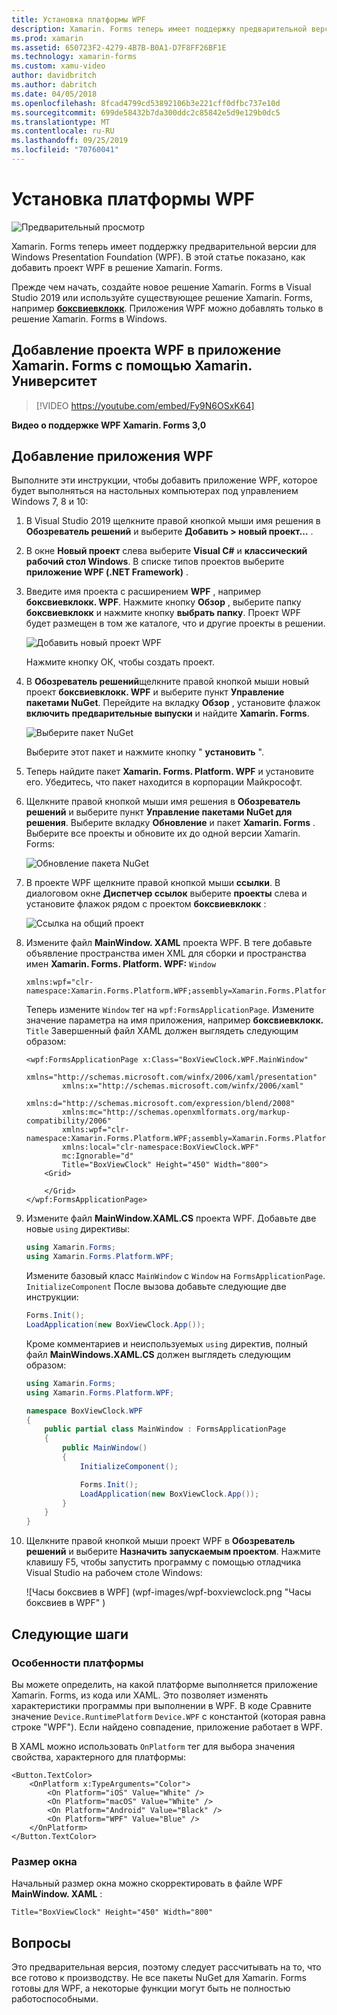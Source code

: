 ```yaml
---
title: Установка платформы WPF
description: Xamarin. Forms теперь имеет поддержку предварительной версии для платформы WPF
ms.prod: xamarin
ms.assetid: 650723F2-4279-4B7B-B0A1-D7F8FF26BF1E
ms.technology: xamarin-forms
ms.custom: xamu-video
author: davidbritch
ms.author: dabritch
ms.date: 04/05/2018
ms.openlocfilehash: 8fcad4799cd53892106b3e221cff0dfbc737e10d
ms.sourcegitcommit: 699de58432b7da300ddc2c85842e5d9e129b0dc5
ms.translationtype: MT
ms.contentlocale: ru-RU
ms.lasthandoff: 09/25/2019
ms.locfileid: "70760041"
---
```

# <a name="wpf-platform-setup"></a>Установка платформы WPF

![Предварительный просмотр](~/media/shared/preview.png)

Xamarin. Forms теперь имеет поддержку предварительной версии для Windows Presentation Foundation (WPF). В этой статье показано, как добавить проект WPF в решение Xamarin. Forms.

Прежде чем начать, создайте новое решение Xamarin. Forms в Visual Studio 2019 или используйте существующее решение Xamarin. Forms, например [**боксвиевклокк**](https://docs.microsoft.com/samples/xamarin/xamarin-forms-samples/boxview-boxviewclock). Приложения WPF можно добавлять только в решение Xamarin. Forms в Windows.

## <a name="add-a-wpf-project-to-a-xamarinforms-app-with-xamarinuniversity"></a>Добавление проекта WPF в приложение Xamarin. Forms с помощью Xamarin. Университет

> [!VIDEO https://youtube.com/embed/Fy9N6OSxK64]

**Видео о поддержке WPF Xamarin. Forms 3,0**

## <a name="adding-a-wpf-app"></a>Добавление приложения WPF

Выполните эти инструкции, чтобы добавить приложение WPF, которое будет выполняться на настольных компьютерах под управлением Windows 7, 8 и 10:

1. В Visual Studio 2019 щелкните правой кнопкой мыши имя решения в **Обозреватель решений** и выберите **Добавить > новый проект...** .

2. В окне **Новый проект** слева выберите **Visual C#**  и **классический рабочий стол Windows**. В списке типов проектов выберите **приложение WPF (.NET Framework)** . 

3. Введите имя проекта с расширением **WPF** , например **боксвиевклокк. WPF**. Нажмите кнопку **Обзор** , выберите папку **боксвиевклокк** и нажмите кнопку **выбрать папку**. Проект WPF будет размещен в том же каталоге, что и другие проекты в решении.

    ![Добавить новый проект WPF](wpf-images/add-new-project.png "Добавить новый проект WPF")

    Нажмите кнопку ОК, чтобы создать проект.

4. В **Обозреватель решений**щелкните правой кнопкой мыши новый проект **боксвиевклокк. WPF** и выберите пункт **Управление пакетами NuGet**. Перейдите на вкладку **Обзор** , установите флажок **включить предварительные выпуски** и найдите **Xamarin. Forms**.

    ![Выберите пакет NuGet](wpf-images/select-nuget-package.png "Выберите пакет NuGet")

    Выберите этот пакет и нажмите кнопку " **установить** ".

5. Теперь найдите пакет **Xamarin. Forms. Platform. WPF** и установите его. Убедитесь, что пакет находится в корпорации Майкрософт.

6. Щелкните правой кнопкой мыши имя решения в **Обозреватель решений** и выберите пункт **Управление пакетами NuGet для решения**. Выберите вкладку **Обновление** и пакет **Xamarin. Forms** . Выберите все проекты и обновите их до одной версии Xamarin. Forms:

    ![Обновление пакета NuGet](wpf-images/update-nuget-package.png "Обновление пакета NuGet") 

7. В проекте WPF щелкните правой кнопкой мыши **ссылки**. В диалоговом окне **Диспетчер ссылок** выберите **проекты** слева и установите флажок рядом с проектом **боксвиевклокк** :

    ![Ссылка на общий проект](wpf-images/reference-shared-project.png "Ссылка на общий проект")

8. Измените файл **MainWindow. XAML** проекта WPF. В теге добавьте объявление пространства имен XML для сборки и пространства имен **Xamarin. Forms. Platform. WPF:** `Window`

    ```xaml
    xmlns:wpf="clr-namespace:Xamarin.Forms.Platform.WPF;assembly=Xamarin.Forms.Platform.WPF"
    ```

    Теперь измените `Window` тег на `wpf:FormsApplicationPage`. Измените значение параметра на имя приложения, например **боксвиевклокк.** `Title` Завершенный файл XAML должен выглядеть следующим образом:

    ```xaml
    <wpf:FormsApplicationPage x:Class="BoxViewClock.WPF.MainWindow"
            xmlns="http://schemas.microsoft.com/winfx/2006/xaml/presentation"
            xmlns:x="http://schemas.microsoft.com/winfx/2006/xaml"
            xmlns:d="http://schemas.microsoft.com/expression/blend/2008"
            xmlns:mc="http://schemas.openxmlformats.org/markup-compatibility/2006"
            xmlns:wpf="clr-namespace:Xamarin.Forms.Platform.WPF;assembly=Xamarin.Forms.Platform.WPF"
            xmlns:local="clr-namespace:BoxViewClock.WPF"
            mc:Ignorable="d"
            Title="BoxViewClock" Height="450" Width="800">
        <Grid>
        
        </Grid>
    </wpf:FormsApplicationPage>
    ```

9. Измените файл **MainWindow.XAML.CS** проекта WPF. Добавьте две новые `using` директивы:

    ```csharp
    using Xamarin.Forms;
    using Xamarin.Forms.Platform.WPF;
    ```

    Измените базовый класс `MainWindow` с `Window` на `FormsApplicationPage`. `InitializeComponent` После вызова добавьте следующие две инструкции:

    ```csharp
    Forms.Init();
    LoadApplication(new BoxViewClock.App());
    ```
    
    Кроме комментариев и неиспользуемых `using` директив, полный файл **MainWindows.XAML.CS** должен выглядеть следующим образом:

    ```csharp
    using Xamarin.Forms;
    using Xamarin.Forms.Platform.WPF;

    namespace BoxViewClock.WPF
    {
        public partial class MainWindow : FormsApplicationPage
        {
            public MainWindow()
            {
                InitializeComponent();

                Forms.Init();
                LoadApplication(new BoxViewClock.App());
            }
        }
    }
    ```

10. Щелкните правой кнопкой мыши проект WPF в **Обозреватель решений** и выберите **Назначить запускаемым проектом**. Нажмите клавишу F5, чтобы запустить программу с помощью отладчика Visual Studio на рабочем столе Windows:

    ![Часы боксвиев в WPF] (wpf-images/wpf-boxviewclock.png "Часы боксвиев в WPF" )

## <a name="next-steps"></a>Следующие шаги

### <a name="platform-specifics"></a>Особенности платформы

Вы можете определить, на какой платформе выполняется приложение Xamarin. Forms, из кода или XAML. Это позволяет изменять характеристики программы при выполнении в WPF. В коде Сравните значение `Device.RuntimePlatform` `Device.WPF` с константой (которая равна строке "WPF"). Если найдено совпадение, приложение работает в WPF.

В XAML можно использовать `OnPlatform` тег для выбора значения свойства, характерного для платформы:

```xaml
<Button.TextColor>
    <OnPlatform x:TypeArguments="Color">
        <On Platform="iOS" Value="White" />
        <On Platform="macOS" Value="White" />
        <On Platform="Android" Value="Black" />
        <On Platform="WPF" Value="Blue" />
    </OnPlatform>
</Button.TextColor>
```

### <a name="window-size"></a>Размер окна

Начальный размер окна можно скорректировать в файле WPF **MainWindow. XAML** :

```xaml
Title="BoxViewClock" Height="450" Width="800"
```

## <a name="issues"></a>Вопросы

Это предварительная версия, поэтому следует рассчитывать на то, что все готово к производству. Не все пакеты NuGet для Xamarin. Forms готовы для WPF, а некоторые функции могут быть не полностью работоспособными.
